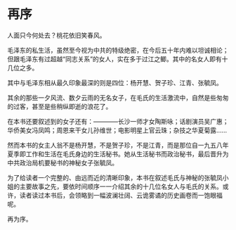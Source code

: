 # 再序

人面只今何处去？桃花依旧笑春风。

毛泽东的私生活，虽然至今视为中共的特级绝密，在今后五十年内难以坦诚相论；但跟毛泽东有过超越“同志关系”的女人，实在多于过江之鲫。其中的名女人即有十几位之多。

其中与毛泽东相从最久印象最深的则是四位：杨开慧、贺子珍、江青、张毓凤。

其余的那些一夕风流、数夕云雨的无名女子，在毛氏的生活激流中，自然是些匆匆的过客，甚至是些稍纵即逝的浪花了。

在本书还要叙述到的女子还有：————长沙一师才女陶斯咏；话剧演员吴广惠；华侨美女冯凤鸣；周恩来干女儿孙维世；电影明星上官云珠；杂技之华夏菊露……

然而本书的女主人翁不是杨开慧，不是贺子珍，不是江青，而是那位自一九五八年夏季即工作和生活在毛氏身边的生活秘书。她从生活秘书而政治秘书，最后晋升为中共政治局机要秘书的神秘女子张毓凤。

为了给读者一个完整的、由远而近的清晰印象，本书在叙述毛氏与神秘的张毓凤小姐的主要故事之先，要依时间顺序一一介绍其余的十几位名女人与毛氏的关系。或许，读者读过本书后，会领略到一幅波澜壮阔、云诡雾谲的历史画卷而一饱眼福呢。

再为序。
